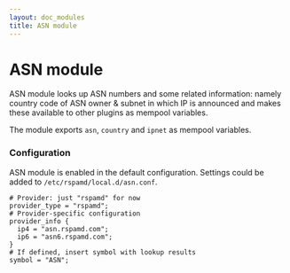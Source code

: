 ```yaml
---
layout: doc_modules
title: ASN module
---
```


# ASN module

ASN module looks up ASN numbers and some related information: namely country code of ASN owner & subnet in which IP is announced and makes these available to other plugins as mempool variables.

The module exports `asn`, `country` and `ipnet` as mempool variables.

### Configuration

ASN module is enabled in the default configuration. Settings could be added to `/etc/rspamd/local.d/asn.conf`.

~~~ucl
# Provider: just "rspamd" for now
provider_type = "rspamd";
# Provider-specific configuration
provider_info {
  ip4 = "asn.rspamd.com";
  ip6 = "asn6.rspamd.com";
}
# If defined, insert symbol with lookup results
symbol = "ASN";
~~~
